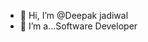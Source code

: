 - 👋 Hi, I’m @Deepak jadiwal
- 👀 I’m a...Software Developer

<!---
jadiwal/jadiwal is a ✨ special ✨ repository because its `README.md` (this file) appears on your GitHub profile.
You can click the Preview link to take a look at your changes.
--->
